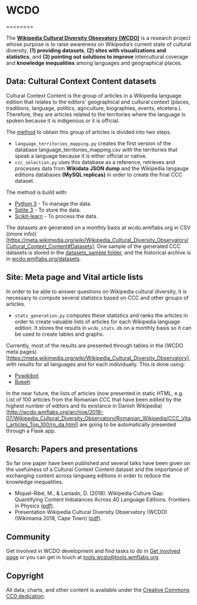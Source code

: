 # WCDO
========

The [__Wikipedia Cultural Diversity Obsevatory (WCDO)__](https://meta.wikimedia.org/wiki/Wikipedia_Cultural_Diversity_Observatory) is a research project whose purpose is to raise awareness on Wikipedia’s current state of cultural diversity, __(1) providing datasets__, __(2) sites with visualizations and statistics__, and __(3) pointing out solutions to improve__ intercultural coverage and __knowledge inequalities__ among languages and geographical places.


## Data: Cultural Context Content datasets
Cultural Context Content is the group of articles in a Wikipedia language edition that relates to the editors' geographical and cultural context (places, traditions, language, politics, agriculture, biographies, events, etcetera.). Therefore, they are articles related to the territories where the language is spoken because it is indigenous or it is official.

The [method](https://meta.wikimedia.org/wiki/Wikipedia_Cultural_Diversity_Observatory/Cultural_Context_Content) to obtain this group of articles is divided into two steps.

* `language_territories_mapping.py` creates the first version of the database language_territories_mapping.csv with the territories that speak a language because it is either official or native.
* `ccc_selection.py` uses this database as a reference, retrieves and processes data from  __Wikidata JSON dump__ and the Wikipedia langauge editions databases __(MySQL replicas)__ in order to create the final CCC dataset.

The method is build with:
- [Python 3](https://www.python.org/download/releases/3.0/) - To manage the data.
- [Sqlite 3](https://www.sqlite.org/) - To store the data.
- [Scikit-learn](https://scikit-learn.org) - To process the data.

The datasets are generated on a monthly basis at wcdo.wmflabs.org in CSV ((more info))[https://meta.wikimedia.org/wiki/Wikipedia_Cultural_Diversity_Observatory/Cultural_Context_Content#Datasets].
One sample of the generated CCC datasets is stored in the [datasets_sample folder](https://github.com/marcmiquel/WCDO/tree/master/datasets_sample), and the historical archive is in [wcdo.wmflabs.org/datasets](http://wcdo.wmflabs.org/datasets/).


## Site: Meta page and Vital article lists
In order to be able to answer questions on Wikipedia cultural diversity, it is necessary to compute several statistics based on CCC and other groups of articles.
* `stats_generation.py` computes these statistics and ranks the articles in order to create valuable lists of articles for each Wikipedia language edition. It stores the results in `wcdo_stats.db` on a monthly basis so it can be used to create tables and graphs.

Currently, most of the results are presented through tables in the (WCDO meta pages)[https://meta.wikimedia.org/wiki/Wikipedia_Cultural_Diversity_Observatory], with results for all languages and for each individually. This is done using:
- [Pywikibot](https://www.mediawiki.org/wiki/Manual:Pywikibot)
- [Bokeh](https://bokeh.pydata.org)

In the near future, the lists of articles (now presented in static HTML, e.g. List of 100 articles from the Romanian CCC that have been edited by the highest number of editors and its existance in Danish Wikipedia)[http://wcdo.wmflabs.org/archive/2018-07/Wikipedia_Cultural_Diversity_Observatory/Romanian_Wikipedia/CCC_Vital_articles_Top_100/ro_da.html] are going to be automatically presented through a Flask app.


## Resarch: Papers and presentations
So far one paper have been published and several talks have been given on the usefulness of a Cultural Context Content dataset and the importance of exchanging content across languaeg editions in order to reduce the knowledge inequalities.
* Miquel-Ribé, M., & Laniado, D. (2018). Wikipedia Culture Gap: Quantifying Content Imbalances Across 40 Language Editions. Frontiers in Physics ([pdf](https://github.com/marcmiquel/WCDO/blob/master/research/mmiquel_laniado_ccc_gaps.pdf)).
* Presentation Wikipedia Cultural Diversity Observatory (WCDO) (Wikimania 2018, Cape Town) ([pdf](https://github.com/marcmiquel/WCDO/blob/master/research/project_wcdo_presentation.pdf)). 

## Community
Get involved in WCDO development and find tasks to do in [Get involved page](https://meta.wikimedia.org/wiki/Wikipedia_Cultural_Diversity_Observatory/Get_involved) or you can get in touch at [tools.wcdo@tools.wmflabs.org](mailto:tools.wcdo@tools.wmflabs.org).

## Copyright
All data, charts, and other content is available under the [Creative Commons CC0 dedication](https://creativecommons.org/publicdomain/zero/1.0/).
